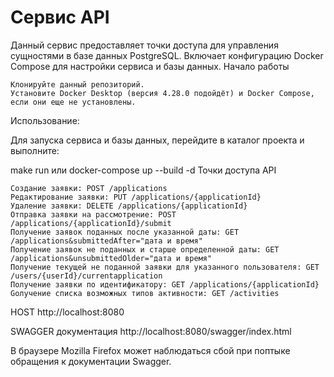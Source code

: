 
# Cервис API

Данный сервис предоставляет точки доступа для управления сущностями в базе данных PostgreSQL. Включает конфигурацию Docker Compose для настройки сервиса и базы данных.
Начало работы

    Клонируйте данный репозиторий.
    Установите Docker Desktop (версия 4.28.0 подойдёт) и Docker Compose, если они еще не установлены.
Использование:

Для запуска сервиса и базы данных, перейдите в каталог проекта и выполните:

make run или docker-compose up --build -d
Точки доступа API

    Создание заявки: POST /applications
    Редактирование заявки: PUT /applications/{applicationId}
    Удаление заявки: DELETE /applications/{applicationId}
    Отправка заявки на рассмотрение: POST /applications/{applicationId}/submit
    Получение заявок поданных после указанной даты: GET /applications&submittedAfter="дата и время"
    Получение заявок не поданных и старше определенной даты: GET /applications&unsubmittedOlder="дата и время"
    Получение текущей не поданной заявки для указанного пользователя: GET /users/{userId}/currentapplication
    Получение заявки по идентификатору: GET /applications/{applicationId}
    Gолучение списка возможных типов активности: GET /activities

HOST http://localhost:8080 

SWAGGER документация http://localhost:8080/swagger/index.html

В браузере Mozilla Firefox может наблюдаться сбой при поптыке обращения к документации Swagger.  
